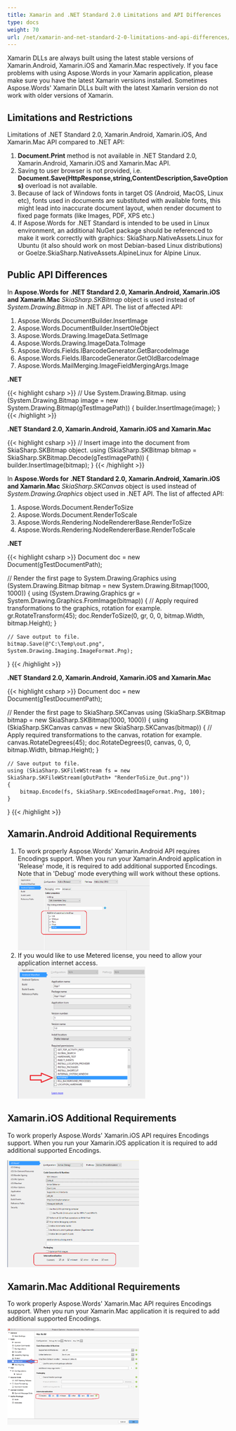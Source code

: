 ```yaml
---
title: Xamarin and .NET Standard 2.0 Limitations and API Differences
type: docs
weight: 70
url: /net/xamarin-and-net-standard-2-0-limitations-and-api-differences/
---
```


Xamarin DLLs are always built using the latest stable versions of Xamarin.Android, Xamarin.iOS and Xamarin.Mac respectively. If you face problems with using Aspose.Words in your Xamarin application, please make sure you have the latest Xamarin versions installed. Sometimes Aspose.Words' Xamarin DLLs built with the latest Xamarin version do not work with older versions of Xamarin.

## Limitations and Restrictions

Limitations of .NET Standard 2.0, Xamarin.Android, Xamarin.iOS, And Xamarin.Mac API compared to .NET API:

1. **Document.Print** method is not available in .NET Standard 2.0, Xamarin.Android, Xamarin.iOS and Xamarin.Mac API.
1. Saving to user browser is not provided, i.e. **Document.Save(HttpResponse,string,ContentDescription,SaveOptions)** overload is not available.
1. Because of lack of Windows fonts in target OS (Android, MacOS, Linux etc), fonts used in documents are substituted with available fonts, this might lead into inaccurate document layout, when render document to fixed page formats (like Images, PDF, XPS etc.)
1. If Aspose.Words for .NET Standard is intended to be used in Linux environment, an additional NuGet package should be referenced to make it work correctly with graphics: SkiaSharp.NativeAssets.Linux for Ubuntu (it also should work on most Debian-based Linux distributions) or Goelze.SkiaSharp.NativeAssets.AlpineLinux for Alpine Linux.

## Public API Differences

In **Aspose.Words for** **.NET Standard 2.0, Xamarin.Android, Xamarin.iOS and Xamarin.Mac** *SkiaSharp.SKBitmap* object is used instead of *System.Drawing.Bitmap* in .NET API. The list of affected API:
1. Aspose.Words.DocumentBuilder.InsertImage
1. Aspose.Words.DocumentBuilder.InsertOleObject
1. Aspose.Words.Drawing.ImageData.SetImage
1. Aspose.Words.Drawing.ImageData.ToImage
1. Aspose.Words.Fields.IBarcodeGenerator.GetBarcodeImage
1. Aspose.Words.Fields.IBarcodeGenerator.GetOldBarcodeImage
1. Aspose.Words.MailMerging.ImageFieldMergingArgs.Image

**.NET**

{{< highlight csharp >}}
// Use System.Drawing.Bitmap.
using (System.Drawing.Bitmap image = new System.Drawing.Bitmap(gTestImagePath))
{
    builder.InsertImage(image);
}
{{< /highlight >}}

**.NET Standard 2.0, Xamarin.Android, Xamarin.iOS and Xamarin.Mac**

{{< highlight csharp >}}
// Insert image into the document from SkiaSharp.SKBitmap object.
using (SkiaSharp.SKBitmap bitmap = SkiaSharp.SKBitmap.Decode(gTestImagePath))
{
    builder.InsertImage(bitmap);
}
{{< /highlight >}}

In **Aspose.Words for** **.NET Standard 2.0, Xamarin.Android, Xamarin.iOS and Xamarin.Mac** *SkiaSharp.SKCanvas* object is used instead of *System.Drawing.Graphics* object used in .NET API. The list of affected API:
1. Aspose.Words.Document.RenderToSize
1. Aspose.Words.Document.RenderToScale
1. Aspose.Words.Rendering.NodeRendererBase.RenderToSize
1. Aspose.Words.Rendering.NodeRendererBase.RenderToScale

**.NET**

{{< highlight csharp >}}
Document doc = new Document(gTestDocumentPath);

// Render the first page to System.Drawing.Graphics
using (System.Drawing.Bitmap bitmap = new System.Drawing.Bitmap(1000, 1000))
{
    using (System.Drawing.Graphics gr = System.Drawing.Graphics.FromImage(bitmap))
    {
        // Apply required transformations to the graphics, rotation for example.
        gr.RotateTransform(45);
        doc.RenderToSize(0, gr, 0, 0, bitmap.Width, bitmap.Height);
    }

    // Save output to file.
    bitmap.Save(@"C:\Temp\out.png", System.Drawing.Imaging.ImageFormat.Png);
}
{{< /highlight >}}

**.NET Standard 2.0, Xamarin.Android, Xamarin.iOS and Xamarin.Mac**

{{< highlight csharp >}}
Document doc = new Document(gTestDocumentPath);

// Render the first page to SkiaSharp.SKCanvas
using (SkiaSharp.SKBitmap bitmap = new SkiaSharp.SKBitmap(1000, 1000))
{
    using (SkiaSharp.SKCanvas canvas = new SkiaSharp.SKCanvas(bitmap))
    {
        // Apply required transformations to the canvas, rotation for example.
        canvas.RotateDegrees(45);
        doc.RotateDegrees(0, canvas, 0, 0, bitmap.Width, bitmap.Height);
    }

    // Save output to file.
    using (SkiaSharp.SKFileWStream fs = new SkiaSharp.SKFileWStream(gOutPath+ "RenderToSize_Out.png"))
    {
        bitmap.Encode(fs, SkiaSharp.SKEncodedImageFormat.Png, 100);
    }
}
{{< /highlight >}}

## Xamarin.Android Additional Requirements

1. To work properly Aspose.Words' Xamarin.Android API requires Encodings support. When you run your Xamarin.Android application in 'Release' mode, it is required to add additional supported Encodings. Note that in 'Debug' mode everything will work without these options.<br>
![todo:image_alt_text](xamarin-and-net-standard-2-0-limitations-and-api-differences_1)
1. If you would like to use Metered license, you need to allow your application internet access.<br>
![todo:image_alt_text](xamarin-and-net-standard-2-0-limitations-and-api-differences_2)

## Xamarin.iOS Additional Requirements

To work properly Aspose.Words' Xamarin.iOS API requires Encodings support. When you run your Xamarin.iOS application it is required to add additional supported Encodings.

![todo:image_alt_text](xamarin-and-net-standard-2-0-limitations-and-api-differences_3)


## Xamarin.Mac Additional Requirements

To work properly Aspose.Words' Xamarin.Mac API requires Encodings support. When you run your Xamarin.Mac application it is required to add additional supported Encodings.

![todo:image_alt_text](xamarin-and-net-standard-2-0-limitations-and-api-differences_4)


